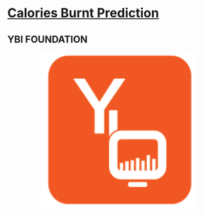# <a href="https://calarie-predictor000.herokuapp.com">Calories Burnt Prediction</a>
## YBI FOUNDATION

<a href="https://ybif.ybifoundation.org/#/home"><p align= "center"><img src="https://github.com/ROHAN0011/Calories-Burnt-Prediction/blob/986a709bdbddaa386380dab57e35ebeebb3b0035/YBiLogo.png" width="350" height= "350"></p></a>
